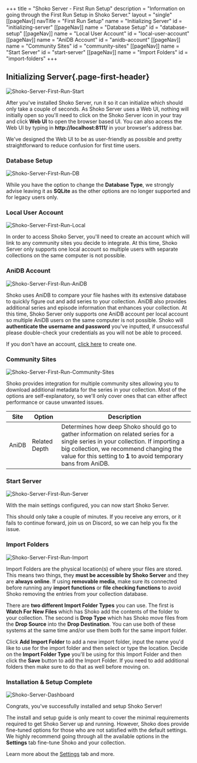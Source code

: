 +++ title = "Shoko Server - First Run Setup"
description = "Information on going through the First Run Setup in Shoko Server."
layout = "single"
[[pageNav]]
navTitle = "First Run Setup"
name = "Initializing Server"
id = "initializing-server"
[[pageNav]]
name = "Database Setup"
id = "database-setup"
[[pageNav]]
name = "Local User Account"
id = "local-user-account"
[[pageNav]]
name = "AniDB Account"
id = "anidb-account"
[[pageNav]]
name = "Community Sites"
id = "community-sites"
[[pageNav]]
name = "Start Server"
id = "start-server"
[[pageNav]]
name = "Import Folders"
id = "import-folders"
+++

## Initializing Server{.page-first-header}

![Shoko-Server-First-Run-Start](/assets/images/shoko-server/Shoko-Server-First-Run-Start.jpg)

After you've installed Shoko Server, run it so it can initialize which should only take a couple of seconds. As Shoko
Server uses a Web UI, nothing will initially open so you'll need to click on the Shoko Server icon in your tray and
click **Web UI** to open the browser based UI. You can also access the Web UI by typing in **http://localhost:8111/** in
your browser's address bar.

We've designed the Web UI to be as user-friendly as possible and pretty straightforward to reduce confusion for first
time users.

### Database Setup

![Shoko-Server-First-Run-DB](/assets/images/shoko-server/Shoko-Server-First-Run-DB.jpg)

While you have the option to change the **Database Type**, we strongly advise leaving it as **SQLite** as the other
options are no longer supported and for legacy users only.

### Local User Account

![Shoko-Server-First-Run-Local](/assets/images/shoko-server/Shoko-Server-First-Run-Local.jpg)

In order to access Shoko Server, you'll need to create an account which will link to any community sites you decide to
integrate. At this time, Shoko Server only supports one local account so multiple users with separate collections on the
same computer is not possible.

### AniDB Account

![Shoko-Server-First-Run-AniDB](/assets/images/shoko-server/Shoko-Server-First-Run-AniDB.jpg)

Shoko uses AniDB to compare your file hashes with its extensive database to quickly figure out and add series to your
collection. AniDB also provides additional series and episode information that enhances your collection. At this time,
Shoko Server only supports one AniDB account per local account so multiple AniDB users on the same computer is not
possible. Shoko will **authenticate the username and password** you've inputted, if unsuccessful please double-check
your credentials as you will not be able to proceed.

If you don't have an account, [click here](https://anidb.net/) to create one.

### Community Sites

![Shoko-Server-First-Run-Community-Sites](/assets/images/shoko-server/Shoko-Server-First-Run-Community-Sites.jpg)

Shoko provides integration for multiple community sites allowing you to download additional metadata for the series in
your collection. Most of the options are self-explanatory, so we'll only cover ones that can either affect performance
or cause unwanted issues.

<table class="table table-bordered">
    <thead>
    <tr>
        <th>Site</th>
        <th>Option</th>
        <th>Description</th>
    </tr>
    </thead>
    <tbody>
    <tr>
        <td>AniDB</td>
        <td>Related Depth</td>
        <td>Determines how deep Shoko should go to gather information on related series for a single series in your collection. If importing a big collection, we recommend changing the value for this setting to <strong>1</strong> to avoid temporary bans from AniDB.</td>
    </tr>
    </tbody>
</table>

### Start Server

![Shoko-Server-First-Run-Server](/assets/images/shoko-server/Shoko-Server-First-Run-Server.jpg)

With the main settings configured, you can now start Shoko Server.

This should only take a couple of minutes. If you receive any errors, or it fails to continue forward, join us on
Discord, so we can help you fix the issue.

### Import Folders

![Shoko-Server-First-Run-Import](/assets/images/shoko-server/Shoko-Server-First-Run-Import.jpg)

Import Folders are the physical location(s) of where your files are stored. This means two things, they **must be
accessible by Shoko Server** and they are **always online**. If using **removable media**, make sure its connected
before running any **import functions** or **file checking functions** to avoid Shoko removing the entries from your
collection database.

There are **two different Import Folder Types** you can use. The first is **Watch For New Files** which has Shoko add
the contents of the folder to your collection. The second is **Drop Type** which has Shoko move files from the **Drop
Source** into the **Drop Destination**. You can use both of these systems at the same time and/or use them both for the
same import folder.

Click **Add Import Folder** to add a new import folder, input the name you'd like to use for the import folder and then
select or type the location. Decide on the **Import Folder Type** you'll be using for this Import Folder and then click
the
**Save** button to add the Import Folder. If you need to add additional folders then make sure to do that as well before
moving on.

### Installation & Setup Complete

![Shoko-Server-Dashboard](/assets/images/shoko-server/Shoko-Server-Dashboard.jpg)

Congrats, you've successfully installed and setup Shoko Server!

The install and setup guide is only meant to cover the minimal requirements required to get Shoko Server up and
running. However, Shoko does provide fine-tuned options for those who are not satisfied with the default settings. We
highly recommend going through all the available options in the **Settings** tab fine-tune Shoko and your collection.

Learn more about the [Settings](https://anidb.net/) tab and more.

